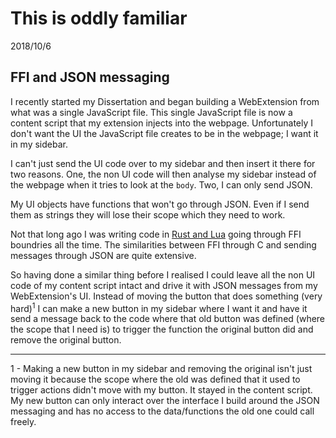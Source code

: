 # This is oddly familiar
<p class = "article-date">2018/10/6</p>

## FFI and JSON messaging

I recently started my Dissertation and began building a WebExtension from what was a single JavaScript file. This single JavaScript file is now a content script that my extension injects into the webpage. Unfortunately I don't want the UI the JavaScript file creates to be in the webpage; I want it in my sidebar.

I can't just send the UI code over to my sidebar and then insert it there for two reasons. One, the non UI code will then analyse my sidebar instead of the webpage when it tries to look at the `body`. Two, I can only send JSON.

My UI objects have functions that won't go through JSON. Even if I send them as strings they will lose their scope which they need to work.

Not that long ago I was writing code in [Rust and Lua](https://github.com/Skeletonxf/rust2d) going through FFI boundries all the time. The similarities between FFI through C and sending messages through JSON are quite extensive.

So having done a similar thing before I realised I could leave all the non UI code of my content script intact and drive it with JSON messages from my WebExtension's UI. Instead of moving the button that does something (very hard)<sup>1</sup> I can make a new button in my sidebar where I want it and have it send a message back to the code where that old button was defined (where the scope that I need is) to trigger the function the original button did and remove the original button.

*****

1 - Making a new button in my sidebar and removing the original isn't just moving it because the scope where the old was defined that it used to trigger actions didn't move with my button. It stayed in the content script. My new button can only interact over the interface I build around the JSON messaging and has no access to the data/functions the old one could call freely.
